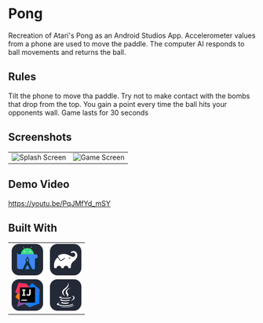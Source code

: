 # Pong
Recreation of Atari's Pong as an Android Studios App. Accelerometer values from a phone are used to move the paddle. The computer AI responds to ball movements and returns the ball. 


## Rules
Tilt the phone to move tha paddle. Try not to make contact with the bombs that drop from the top. You gain a point every time the ball hits your opponents wall. Game lasts for 30 seconds


## Screenshots
<table>
  <tr>
    <td>
      <img src="https://live.staticflickr.com/65535/52848984169_b9a9110209_o.png" alt="Splash Screen" width="400">
    </td>
    <td>
      <img src="https://live.staticflickr.com/65535/52849438668_9cfcefcccd_o.jpg" alt="Game Screen" width="400">
    </td>
  </tr>
</table>

## Demo Video
https://youtu.be/PqJMfYd_mSY

## Built With
<table>
  <tr>
    <td align="center">
      <img src="https://raw.githubusercontent.com/tandpfun/skill-icons/59059d9d1a2c092696dc66e00931cc1181a4ce1f/icons/AndroidStudio-Dark.svg" width="64" height="64" alt="Android Studio icon">
    </td>
    <td align="center">
      <img src="https://raw.githubusercontent.com/tandpfun/skill-icons/59059d9d1a2c092696dc66e00931cc1181a4ce1f/icons/Gradle-Dark.svg" width="64" height="64" alt="Gradle icon">
    </td>
  </tr>
  <tr>
    <td align="center">
      <img src="https://raw.githubusercontent.com/tandpfun/skill-icons/59059d9d1a2c092696dc66e00931cc1181a4ce1f/icons/Idea-Dark.svg" width="64" height="64" alt="IntelliJ IDEA icon">
    </td>
    <td align="center">
      <img src="https://raw.githubusercontent.com/tandpfun/skill-icons/59059d9d1a2c092696dc66e00931cc1181a4ce1f/icons/Java-Dark.svg" width="64" height="64" alt="Java icon">
    </td>
  </tr>
</table>
